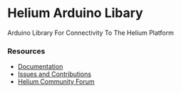 Helium Arduino Libary 
==============

Arduino Library For Connectivity To The Helium Platform


### Resources

* [Documentation](https://www.helium.co/docs/libraries/arduino/)
* [Issues and Contributions](https://github.com/helium/helium-arduino/issues)
* [Helium Community Forum](http://forum.helium.co) 
